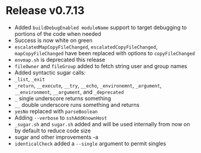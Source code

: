 # Release v0.7.13

- Added `buildDebugEnabled moduleName` support to target debugging to portions of the code when needed
- Success is now white on green
- `escalatedMapCopyFileChanged`, `escalatedCopyFileChanged`, `mapCopyFileChanged` have been replaced with options to `copyFileChanged`
- `envmap.sh` is deprecated this release
- `fileOwner` and `fileGroup` added to fetch string user and group names
- Added syntactic sugar calls:
 - `_list`, `_exit` 
 - `_return`, `__execute`, `__try`, `__echo`, `_environemnt`, `_argument`, `__environment`, `__argument`, and `_deprecated`
 - `_` single underscore returns something
 - `__` double underscore runs something and returns
- `yesNo` replaced with `parseBoolean`
- Adding `--verbose` to `sshAddKnownHost`
- `_sugar.sh` and `sugar.sh` added and will be used internally from now on by default to reduce code size
- sugar and other improvements -a
- `identicalCheck` added a `--single` argument to permit singles
